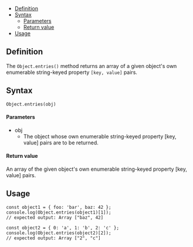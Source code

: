 - [Definition](#definition)
- [Syntax](#syntax)
    - [Parameters](#parameters)
    - [Return value](#return-value)
- [Usage](#usage)

## Definition
The `Object.entries()` method returns an array of a given object's own enumerable string-keyed property `[key, value]` pairs.

## Syntax
`Object.entries(obj)`

#### Parameters
* obj
  * The object whose own enumerable string-keyed property [key, value] pairs are to be returned.

#### Return value
An array of the given object's own enumerable string-keyed property [key, value] pairs.

## Usage
```
const object1 = { foo: 'bar', baz: 42 };
console.log(Object.entries(object1)[1]);
// expected output: Array ["baz", 42]

const object2 = { 0: 'a', 1: 'b', 2: 'c' };
console.log(Object.entries(object2)[2]);
// expected output: Array ["2", "c"]
```